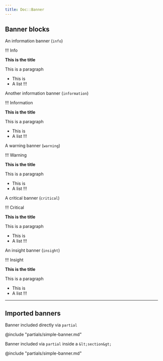 ```yaml
---
title: Doc::Banner
---
```


## Banner blocks

An information banner (`info`)

!!! Info

**This is the title**

This is a paragraph
- This is
- A list
!!!

Another information banner (`information`)

!!! Information

**This is the title**

This is a paragraph
- This is
- A list
!!!

A warning banner (`warning`)

!!! Warning

**This is the title**

This is a paragraph
- This is
- A list
!!!

A critical banner (`critical`)

!!! Critical

**This is the title**

This is a paragraph
- This is
- A list
!!!

An insight banner (`insight`)

!!! Insight

**This is the title**

This is a paragraph
- This is
- A list
!!!

-----

## Imported banners


Banner included directly via `partial`

@include "partials/simple-banner.md"

Banner included via `partial` inside a `&lt;section&gt;`

<section id="section-guidelines" data-markdown="1">
    @include "partials/simple-banner.md"
</section>

